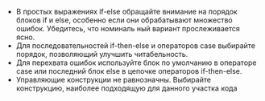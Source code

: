 * В простых выражениях if-else обращайте внимание на порядок блоков if и else, особенно если они обрабатывают множество
  ошибок. Убедитесь, что номиналь ный вариант прослеживается ясно.
* Для последовательностей if-then-else и операторов case выбирайте порядок, позволяющий улучшить читабельность.
* Для перехвата ошибок используйте блок по умолчанию в операторе case или последний блок else в цепочке операторов
  if-then-else.
* Управляющие конструкции не равнозначны. Выбирайте конструкцию, наиболее подходящую для данного участка кода